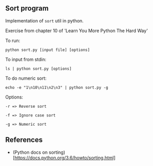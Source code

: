 ## Sort program

Implementation of `sort` util in python.

Exercise from chapter 10 of 'Learn You More Python The Hard Way'

To run:
```
python sort.py [input file] [options]
``` 

To input from stdin:
```
ls | python sort.py [options]
```

To do numeric sort:
```
echo -e "1\n10\n11\n2\n3" | python sort.py -g
```

Options:
```
-r => Reverse sort

-f => Ignore case sort

-g => Numeric sort
```


## References
* (Python docs on sorting)[https://docs.python.org/3.6/howto/sorting.html]